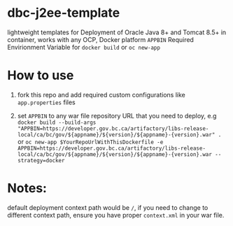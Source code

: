 # dbc-j2ee-template
lightweight templates for Deployment of Oracle Java 8+ and Tomcat 8.5+ in container, works with any OCP, Docker platform
`APPBIN` Required Envirionment Variable for `docker build` or `oc new-app`

# How to use
1. fork this repo and add required custom configurations like `app.properties` files

2. set `APPBIN` to any war file repository URL that you need to deploy, e.g 
 ```docker build --build-args "APPBIN=https://developer.gov.bc.ca/artifactory/libs-release-local/ca/bc/gov/${appname}/${version}/${appname}-{version}.war" .```
 or
 ```oc new-app $YourRepoUrlWithThisDockerfile -e APPBIN=https://developer.gov.bc.ca/artifactory/libs-release-local/ca/bc/gov/${appname}/${version}/${appname}-{version}.war --strategy=docker```
 
# Notes:
 default deployment context path would be `/`, if you need to change to different context path, ensure you have proper `context.xml` in your war file.

